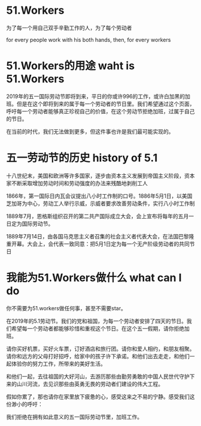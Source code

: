 # 51.Workers
为了每一个用自己双手辛勤工作的人，为了每个劳动者

for every people work with his both hands, then, for every workers

# 51.Workers的用途  waht is 51.Workers

2019年的五一国际劳动节即将到来，平日的你或许996的工作，或许白加黑的加班。但是在这个即将到来的属于每一个劳动者的节日里。我们希望通过这个页面，呼吁每一个劳动者能够真正珍视自己的价值，在这个劳动节拒绝加班，过属于自己的节日。

在当前的时代，我们无法做到更多，但这件事也许是我们最可能实现的。

# 五一劳动节的历史  history of 5.1 

十八世纪末，美国和欧洲等许多国家，逐步由资本主义发展到帝国主义阶段，资本家不断采取增加劳动时间和劳动强度的办法来残酷地剥削工人

1866年，第一国际日内瓦会议提出八小时工作制的口号。1886年5月1日，以美国芝加哥为中心，劳动工人举行示威，示威者要求改善劳动条件，实行八小时工作制

1889年7月，恩格斯组织召开的第二共产国际成立大会，会上宣布将每年的五月一日定为国际劳动节。

1889年7月14日，由各国马克思主义者召集的社会主义者代表大会，在法国巴黎隆重开幕。大会上，会代表一致同意：把5月1日定为每一个无产阶级劳动者的共同节日

# 我能为51.Workers做什么  what can I do

你不需要为51.workers做任何事，甚至不需要star。

在2019年的5.1劳动节。我们的党和祖国，为每一个劳动者安排了四天的节日。我们希望每一个劳动者都能够珍惜和重视这个节日。在这个五一假期，请你拒绝加班。

请你买好机票，买好火车票，订好酒店和旅行团。请你和爱人相约，和朋友相聚。请你和远方的父母打好招呼，给家中的孩子许下承诺。和他们出去走走，和他们一起体验你的努力工作，所带来的美好生活。

和他们一起，去往祖国的大好河山，去游历那些由勤劳勇敢的中国人民世代守护下来的山川河流，去见识那些由英勇无畏的劳动者们建设的伟大工程。

假如你累了，那也请你在家里放下疲惫的心，感受这来之不易的宁静。感受我们这份渺小的呼吁：

我们拒绝在拥有如此意义的五一国际劳动节里，加班工作。
